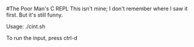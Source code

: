 #The Poor Man's C REPL
This isn't mine; I don't remember where I saw it first. But it's still funny.

Usage: ./cint.sh

To run the input, press ctrl-d
